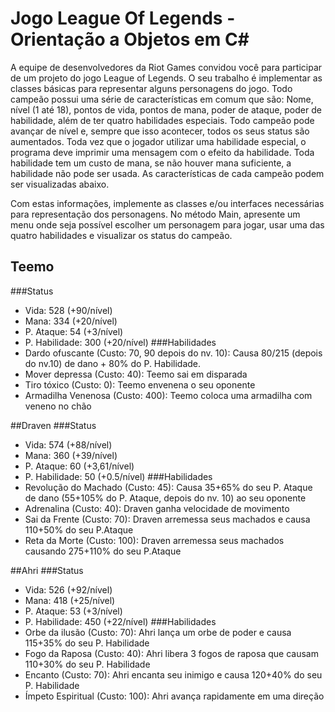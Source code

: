 # Jogo League Of Legends - Orientação a Objetos em C#

 A equipe de desenvolvedores da Riot Games convidou você para participar de um
projeto do jogo League of Legends. O seu trabalho é implementar as classes
básicas para representar alguns personagens do jogo. Todo campeão possui uma
série de características em comum que são: Nome, nível (1 até 18), pontos de vida,
pontos de mana, poder de ataque, poder de habilidade, além de ter quatro
habilidades especiais. Todo campeão pode avançar de nível e, sempre que isso
acontecer, todos os seus status são aumentados. Toda vez que o jogador utilizar
uma habilidade especial, o programa deve imprimir uma mensagem com o efeito da
habilidade. Toda habilidade tem um custo de mana, se não houver mana suficiente,
a habilidade não pode ser usada. As características de cada campeão podem ser
visualizadas abaixo.


Com estas informações, implemente as classes e/ou interfaces necessárias
para representação dos personagens. No método Main, apresente um menu onde
seja possível escolher um personagem para jogar, usar uma das quatro habilidades
e visualizar os status do campeão.

## Teemo
###Status
- Vida: 528 (+90/nível)
-  Mana: 334 (+20/nível)
-  P. Ataque: 54 (+3/nível)
-  P. Habilidade: 300 (+20/nível)
###Habilidades
-  Dardo ofuscante (Custo: 70, 90 depois do nv. 10): Causa 80/215 (depois do nv.10) de dano + 80% do P. Habilidade.
-  Mover depressa (Custo: 40): Teemo sai em disparada
-  Tiro tóxico (Custo: 0): Teemo envenena o seu oponente
-  Armadilha Venenosa (Custo: 400): Teemo coloca uma armadilha com veneno no chão

##Draven
###Status
- Vida: 574 (+88/nível)
- Mana: 360 (+39/nível)
- P. Ataque: 60 (+3,61/nível)
- P. Habilidade: 50 (+0.5/nível)
###Habilidades
- Revolução do Machado (Custo: 45): Causa 35+65% do seu P. Ataque de dano (55+105% do P. Ataque, depois do nv. 10) ao seu oponente
- Adrenalina (Custo: 40): Draven ganha velocidade de movimento
- Sai da Frente (Custo: 70): Draven arremessa seus machados e causa 110+50% do seu P.Ataque
- Reta da Morte (Custo: 100): Draven arremessa seus machados causando 275+110% do seu P.Ataque


##Ahri
###Status
- Vida: 526 (+92/nível)
- Mana: 418 (+25/nível)
- P. Ataque: 53 (+3/nível)
- P. Habilidade: 450 (+22/nível)
###Habilidades
- Orbe da ilusão (Custo: 70): Ahri lança um orbe de poder e causa 115+35% do seu P. Habilidade
- Fogo da Raposa (Custo: 40): Ahri libera 3 fogos de raposa que causam 110+30% do seu P. Habilidade
- Encanto (Custo: 70): Ahri encanta seu inimigo e causa 120+40% do seu P. Habilidade
- Ímpeto Espiritual (Custo: 100): Ahri avança rapidamente em uma direção
